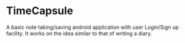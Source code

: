 # TimeCapsule

A basic note taking/saving android application with user
Login/Sign up facility. It works on the idea similar to that
of writing a diary. 
